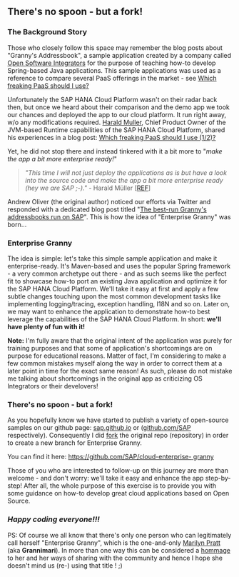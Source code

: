 ## There's no spoon - but a fork!

### The Background Story

Those who closely follow this space may remember the blog posts about
"Granny's Addressbook", a sample application created by a company called [Open
Software Integrators](http://www.osintegrators.com/about) for the purpose of
teaching how-to develop Spring-based Java applications. This sample
applications was used as a reference to compare several PaaS offerings in the
market - see [Which freaking PaaS should I use?](http://www.infoworld.com/d/cloud-computing/which-freaking-paas-should-i-use-204189)

Unfortunately the SAP HANA Cloud Platform wasn't on their radar back then, but
once we heard about their comparison and the demo app we took our chances and
deployed the app to our cloud platform. It run right away, w/o any
modifications required. [Harald Muller](https://scn.sap.com/people/harald.mueller), Chief Product
Owner of the JVM-based Runtime capabilities of the SAP HANA Cloud Platform,
shared his experiences in a blog post: [Which freaking PaaS should I use
(1/2)?](http://scn.sap.com/community/developer-center/cloud-platform/blog/2012/10/10/which-freaking-paas-should-i-use-12)

Yet, he did not stop there and instead tinkered with it a bit more to "_make
the app a bit more enterprise ready!_"

    
>    _"This time I will not just deploy the applications as is but have a look into the  source code and make the app a bit more enterprise ready (hey we are SAP ;-)."_ - Harald Müller [[REF](http://scn.sap.com/community/developer-center/cloud-platform/blog/2012/10/10/which-freaking-paas-should-i-use-12)]
    
    
Andrew Oliver (the original author) noticed our efforts via Twitter and
responded with a dedicated blog post titled "[The best-run Granny's
addressbooks run on SAP](http://osintegrators.com/SAPknowsGranny)". This is
how the idea of "Enterprise Granny" was born...

### Enterprise Granny

The idea is simple: let's take this simple sample application and make it
enterprise-ready. It's Maven-based and uses the popular Spring framework - a
very common archetype out there - and as such seems like the perfect fit to
showcase how-to port an existing Java application and optimize it for the SAP
HANA Cloud Platform. We'll take it easy at first and apply a few subtle
changes touching upon the most common development tasks like implementing
logging/tracing, exception handling, I18N and so on. Later on, we may want to
enhance the application to demonstrate how-to best leverage the capabilities
of the SAP HANA Cloud Platform. In short: **we'll have plenty of fun with it!**

**Note:** I'm fully aware that the original intent of the application was purely for training purposes and that some of application's shortcomings are on purpose for educational reasons. Matter of fact, I'm considering to make a few common mistakes myself along the way in order to correct them at a later point in time for the exact same reason! As such, please do not mistake me talking about shortcomings in the original app as criticizing OS Integrators or their develovers!

###

### There's no spoon - but a fork!

As you hopefully know we have started to publish a variety of open-source
samples on our github page: [sap.github.io](http://sap.github.io/) or
([github.com/SAP](https://github.com/SAP/) respectively). Consequently I did
[fork](http://en.wikipedia.org/wiki/Fork_(software_development)) the original
repo (repository) in order to create a new branch for Enterprise Granny.

You can find it here: [https://github.com/SAP/cloud-enterprise-
granny](https://github.com/SAP/cloud-enterprise-granny)

Those of you who are interested to follow-up on this journey are more than
welcome - and don't worry: we'll take it easy and enhance the app step-by-
step! After all, the whole purpose of this exercise is to provide you with
some guidance on how-to develop great cloud applications based on Open Source.


### _Happy coding everyone!!!_

PS: Of course we all know that there's only one person who can legitimately
call herself "Enterprise Granny", which is the one-and-only [Marilyn
Pratt](http://scn.sap.com/people/marilyn.pratt) (aka **Grannimari**). In more than one way this can be
considered a [hommage](http://en.wikipedia.org/wiki/Hommage) to her and her
ways of sharing with the community and hence I hope she doesn't mind us (re-)
using that title ! ;)



